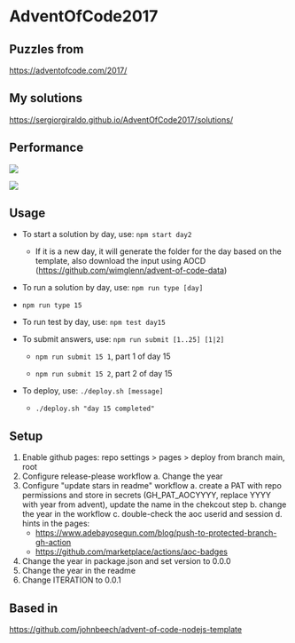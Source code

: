 # AdventOfCode2017

## Puzzles from 

https://adventofcode.com/2017/

## My solutions

https://sergiorgiraldo.github.io/AdventOfCode2017/solutions/

## Performance

![](https://img.shields.io/badge/day%20📅-24-blue)
 
![](https://img.shields.io/badge/stars%20⭐-8-yellow)

## Usage

 - To start a solution by day, use: `npm start day2`

    - If it is a new day, it will generate the folder for the day based on the template, also download the input using AOCD (https://github.com/wimglenn/advent-of-code-data)

 - To run a solution by day, use: `npm run type [day]`

  - `npm run type 15`   

- To run test by day, use: `npm test day15`

- To submit answers, use: `npm run submit [1..25] [1|2]`

  - `npm run submit 15 1`, part 1 of day 15

  - `npm run submit 15 2`, part 2 of day 15

- To deploy, use: `./deploy.sh [message]` 

  - `./deploy.sh "day 15 completed"`

## Setup

1. Enable github pages: repo settings > pages > deploy from branch main, root
2. Configure release-please workflow
  a. Change the year   
3. Configure "update stars in readme" workflow
  a. create a PAT with repo permissions and store in secrets (GH_PAT_AOCYYYY, replace YYYY with year from advent), update the name in the chekcout step
  b. change the year in the workflow
  c. double-check the aoc userid and session
  d. hints in the pages:
   - https://www.adebayosegun.com/blog/push-to-protected-branch-gh-action
   - https://github.com/marketplace/actions/aoc-badges
4. Change the year in package.json and set version to 0.0.0
5. Change the year in the readme
6. Change ITERATION to 0.0.1

## Based in 

https://github.com/johnbeech/advent-of-code-nodejs-template
